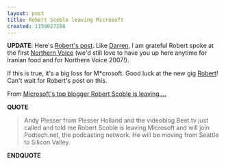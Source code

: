 ```yaml
---
layout: post
title: Robert Scoble leaving Microsoft
created: 1150027286
---
```

<p><strong>UPDATE</strong>: Here&#39;s <a href="http://scobleizer.wordpress.com/2006/06/10/correcting-the-record-about-microsoft/">Robert&#39;s post</a>. Like <a href="http://www.darrenbarefoot.com/archives/2006/06/monsieur-scoble-moves-on-to-greener-pastures.html">Darren</a>, I am grateful Robert spoke at the first <a href="http://2006.northernvoice.ca/">Northern Voice</a> (we&#39;d still love to have you up here anytime for Iranian food and for Northern Voice 2007!).&nbsp; </p><p> If this is true, it&#39;s a big loss for M*crosoft. Good luck at the new gig <a href="http://scobleizer.wordpress.com/">Robert</a>! Can&#39;t wait for Robert&#39;s post on this. </p><p> From  <a href="http://www.siliconvalleywatcher.com/mt/archives/2006/06/microsofts_top.php">Microsoft&#39;s top blogger Robert Scoble is leaving....</a> </p><p> <strong>QUOTE</strong> </p><blockquote> Andy Plesser from Plesser Holland and the videoblog Beet.tv just called and told me Robert Scoble is leaving Microsoft and will join Podtech.net, the podcasting network. He will be moving from Seattle to Silicon Valley. </blockquote><p> <strong>ENDQUOTE</strong> </p>
